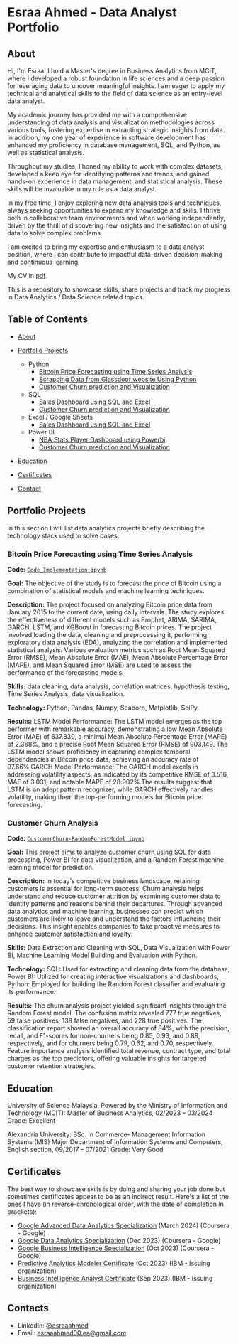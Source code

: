 # Esraa Ahmed - Data Analyst Portfolio
## About
Hi, I'm Esraa! I hold a Master's degree in Business Analytics from MCIT, where I developed a robust foundation in life sciences and a deep passion for leveraging data to uncover meaningful insights. I am eager to apply my technical and analytical skills to the field of data science as an entry-level data analyst.

My academic journey has provided me with a comprehensive understanding of data analysis and visualization methodologies across various tools, fostering expertise in extracting strategic insights from data. In addition, my one year of experience in software development has enhanced my proficiency in database management, SQL, and Python, as well as statistical analysis.

Throughout my studies, I honed my ability to work with complex datasets, developed a keen eye for identifying patterns and trends, and gained hands-on experience in data management, and statistical analysis. These skills will be invaluable in my role as a data analyst.

In my free time, I enjoy exploring new data analysis tools and techniques, always seeking opportunities to expand my knowledge and skills. I thrive both in collaborative team environments and when working independently, driven by the thrill of discovering new insights and the satisfaction of using data to solve complex problems.

I am excited to bring my expertise and enthusiasm to a data analyst position, where I can contribute to impactful data-driven decision-making and continuous learning.

My CV in [pdf](https://github.com/EsraaAh00/My_Projects/blob/main/Esraa%20Ahmed%20CV.pdf).

This is a repository to showcase skills, share projects and track my progress in Data Analytics / Data Science related topics.

## Table of Contents
- [About](https://github.com/EsraaAh00/My_Projects/blob/main/README.md#about)
- [Portfolio Projects](https://github.com/EsraaAh00/My_Projects/blob/main/README.md#portfolio-projects)
  - Python
    - [Bitcoin Price Forecasting using Time Series Analysis](https://github.com/EsraaAh00/My_Projects/blob/main/Bitcoin%20Price%20Forecasting%20using%20Time%20Series%20Analysis)
    - [Scrapping Data from Glassdoor website Using Python](https://github.com/EsraaAh00/My_Projects/blob/main/Scrapping%20Data%20from%20Glassdoor%20website%20Using%20Python)
    - [Customer Churn prediction and Visualization](https://github.com/EsraaAh00/My_Projects/blob/main/Customer%20Churn%20prediction%20and%20Visualization) 
  - SQL
     - [Sales Dashboard using SQL and Excel](https://github.com/EsraaAh00/My_Projects/blob/main/Sales%20Dashboard%20using%20SQL%20and%20Excel)
     - [Customer Churn prediction and Visualization](https://github.com/EsraaAh00/My_Projects/blob/main/Customer%20Churn%20prediction%20and%20Visualization) 
  - Excel / Google Sheets
    - [Sales Dashboard using SQL and Excel](https://github.com/EsraaAh00/My_Projects/blob/main/Sales%20Dashboard%20using%20SQL%20and%20Excel)
  - Power BI
    - [NBA Stats Player Dashboard using Powerbi](https://github.com/EsraaAh00/My_Projects/blob/main/NBA%20Stats%20Player%20Dashboard%20using%20Powerbi)
    - [Customer Churn prediction and Visualization](https://github.com/EsraaAh00/My_Projects/blob/main/Customer%20Churn%20prediction%20and%20Visualization) 


- [Education](https://github.com/EsraaAh00/My_Projects/blob/main/README.md#education)  
- [Certificates](https://github.com/EsraaAh00/My_Projects/blob/main/README.md#certificates)
- [Contact](https://github.com/EsraaAh00/My_Projects/blob/main/README.md#contacts)
## Portfolio Projects
In this section I will list data analytics projects briefly describing the technology stack used to solve cases.

### Bitcoin Price Forecasting using Time Series Analysis
**Code:** [`Code_Implementation.ipynb`](https://github.com/EsraaAh00/My_Projects/blob/af8dd4574f805e6d89bb8b966b817e9cfc109327/Bitcoin%20Price%20Forecasting%20using%20Time%20Series%20Analysis/Code_Implementation.ipynb)

**Goal:** The objective of the study is to forecast the price of Bitcoin using a combination of statistical models and machine learning techniques.

**Description:** The project focused on analyzing Bitcoin price data from January 2015 to the current date, using daily intervals. The study explores the effectiveness of different models such as Prophet, ARIMA, SARIMA, GARCH, LSTM, and XGBoost in forecasting Bitcoin prices. The project involved loading the data, cleaning and preprocessing it, performing exploratory data analysis (EDA), analyzing the correlation and implemented statistical analysis. Various evaluation metrics such as Root Mean Squared Error (RMSE), Mean Absolute Error (MAE), Mean Absolute Percentage Error (MAPE), and Mean Squared Error (MSE) are used to assess the performance of the forecasting models.

**Skills:** data cleaning, data analysis, correlation matrices, hypothesis testing, Time Series Analysis, data visualization.

**Technology:** Python, Pandas, Numpy, Seaborn, Matplotlib, SciPy.

**Results:** LSTM Model Performance: The LSTM model emerges as the top performer with remarkable accuracy, demonstrating a low Mean Absolute Error (MAE) of 637.830, a minimal Mean Absolute Percentage Error (MAPE) of 2.368%, and a precise Root Mean Squared Error (RMSE) of 903.149. The LSTM model shows proficiency in capturing complex temporal dependencies in Bitcoin price data, achieving an accuracy rate of 97.66%.GARCH Model Performance: The GARCH model excels in addressing volatility aspects, as indicated by its competitive RMSE of 3.516, MAE of 3.031, and notable MAPE of 28.902%.The results suggest that LSTM is an adept pattern recognizer, while GARCH effectively handles volatility, making them the top-performing models for Bitcoin price forecasting.

### Customer Churn Analysis
**Code:** [`CustomerChurn-RandomForestModel.ipynb`](https://github.com/EsraaAh00/My_Projects/blob/b34ef08bd9fb4998ef51453129313024f9a24ce9/Customer%20Churn%20prediction%20and%20Visualization/CustomerChurn-RandomForestModel.ipynb)

**Goal:** This project aims to analyze customer churn using SQL for data processing, Power BI for data visualization, and a Random Forest machine learning model for prediction.

**Description:** In today's competitive business landscape, retaining customers is essential for long-term success. Churn analysis helps understand and reduce customer attrition by examining customer data to identify patterns and reasons behind their departures. Through advanced data analytics and machine learning, businesses can predict which customers are likely to leave and understand the factors influencing their decisions. This insight enables companies to take proactive measures to enhance customer satisfaction and loyalty.

**Skills:** Data Extraction and Cleaning with SQL, Data Visualization with Power BI, Machine Learning Model Building and Evaluation with Python.

**Technology:** SQL: Used for extracting and cleaning data from the database, Power BI: Utilized for creating interactive visualizations and dashboards, Python: Employed for building the Random Forest classifier and evaluating its performance.

**Results:** The churn analysis project yielded significant insights through the Random Forest model. The confusion matrix revealed 777 true negatives, 59 false positives, 138 false negatives, and 228 true positives. The classification report showed an overall accuracy of 84%, with the precision, recall, and F1-scores for non-churners being 0.85, 0.93, and 0.89, respectively, and for churners being 0.79, 0.62, and 0.70, respectively. Feature importance analysis identified total revenue, contract type, and total charges as the top predictors, offering valuable insights for targeted customer retention strategies.

## Education
University of Science Malaysia, Powered by the Ministry of Information and Technology (MCIT): Master of Business Analytics, 02/2023 – 03/2024 Grade: Excellent

Alexandria University: BSc. in Commerce- Management Information Systems (MIS) Major Department of  Information Systems and Computers, English section,  09/2017 – 07/2021 Grade: Very Good


## Certificates
The best way to showcase skills is by doing and sharing your job done but sometimes certificates appear to be as an indirect result. Here's a list of the ones I have (in reverse-chronological order, with the date of completion in brackets):
- [Google Advanced Data Analytics Specialization](https://www.coursera.org/account/accomplishments/specialization/JPJXY8H8UBAF) (March 2024) (Coursera - Google)
- [Google Data Analytics Specialization](https://www.coursera.org/account/accomplishments/specialization/Z98A83NX6UHX) (Dec 2023) (Coursera - Google)
- [Google Business Intelligence Specialization](https://www.coursera.org/account/accomplishments/specialization/certificate/BBGWB423N4TW) (Oct 2023) (Coursera - Google)
- [Predictive Analytics Modeler Certificate](https://www.credly.com/badges/5a6fe1c5-398a-46b0-be46-ccba652c5a3b/linked_in_profile) (Oct 2023) (IBM - Issuing organization)
- [Business Intelligence Analyst Certificate](https://www.credly.com/badges/c8f83d23-c263-41ff-8e1a-4d4bfec7fa43/linked_in_profile) (Sep 2023) (IBM - Issuing organization)

## Contacts
- LinkedIn: [@esraaahmed](https://www.linkedin.com/in/esraa-ahmed-773083167/)
- Email: esraaahmed00.ea@gmail.com
